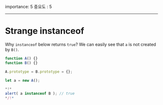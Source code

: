 importance: 5
중요도 : 5

---

# Strange instanceof

Why `instanceof` below returns `true`? We can easily see that `a` is not created by `B()`.

```js run
function A() {}
function B() {}

A.prototype = B.prototype = {};

let a = new A();

*!*
alert( a instanceof B ); // true
*/!*
```
